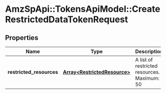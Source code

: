 # AmzSpApi::TokensApiModel::CreateRestrictedDataTokenRequest

## Properties
Name | Type | Description | Notes
------------ | ------------- | ------------- | -------------
**restricted_resources** | [**Array&lt;RestrictedResource&gt;**](RestrictedResource.md) | A list of restricted resources. Maximum: 50 | 

